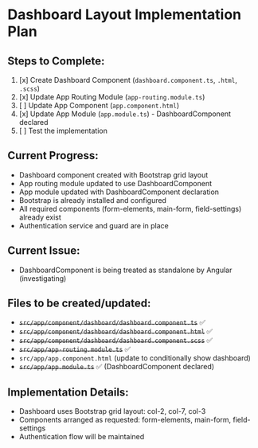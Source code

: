 # Dashboard Layout Implementation Plan

## Steps to Complete:

1. [x] Create Dashboard Component (`dashboard.component.ts`, `.html`, `.scss`)
2. [x] Update App Routing Module (`app-routing.module.ts`)
3. [ ] Update App Component (`app.component.html`)
4. [x] Update App Module (`app.module.ts`) - DashboardComponent declared
5. [ ] Test the implementation

## Current Progress:
- Dashboard component created with Bootstrap grid layout
- App routing module updated to use DashboardComponent
- App module updated with DashboardComponent declaration
- Bootstrap is already installed and configured
- All required components (form-elements, main-form, field-settings) already exist
- Authentication service and guard are in place

## Current Issue:
- DashboardComponent is being treated as standalone by Angular (investigating)

## Files to be created/updated:
- ~~`src/app/component/dashboard/dashboard.component.ts`~~ ✅
- ~~`src/app/component/dashboard/dashboard.component.html`~~ ✅
- ~~`src/app/component/dashboard/dashboard.component.scss`~~ ✅
- ~~`src/app/app-routing.module.ts`~~ ✅
- `src/app/app.component.html` (update to conditionally show dashboard)
- ~~`src/app/app.module.ts`~~ ✅ (DashboardComponent declared)

## Implementation Details:
- Dashboard uses Bootstrap grid layout: col-2, col-7, col-3
- Components arranged as requested: form-elements, main-form, field-settings
- Authentication flow will be maintained
